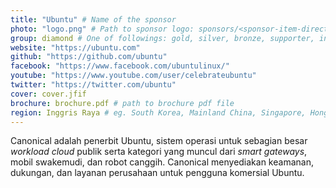 ```yaml
---
title: "Ubuntu" # Name of the sponsor
photo: "logo.png" # Path to sponsor logo: sponsors/<sponsor-item-directory>/logo.png
group: diamond # One of followings: gold, silver, bronze, supporter, infra, record, videoi18n, swag, partner
website: "https://ubuntu.com"
github: "https://github.com/ubuntu"
facebook: "https://www.facebook.com/ubuntulinux/"
youtube: "https://www.youtube.com/user/celebrateubuntu"
twitter: "https://twitter.com/ubuntu"
cover: cover.jfif
brochure: brochure.pdf # path to brochure pdf file
region: Inggris Raya # eg. South Korea, Mainland China, Singapore, Hong Kong, Taiwan ...
---
```


Canonical adalah penerbit Ubuntu, sistem operasi untuk sebagian besar *workload cloud* publik serta kategori yang muncul dari *smart gateways*, mobil swakemudi, dan robot canggih. Canonical menyediakan keamanan, dukungan, dan layanan perusahaan untuk pengguna komersial Ubuntu.